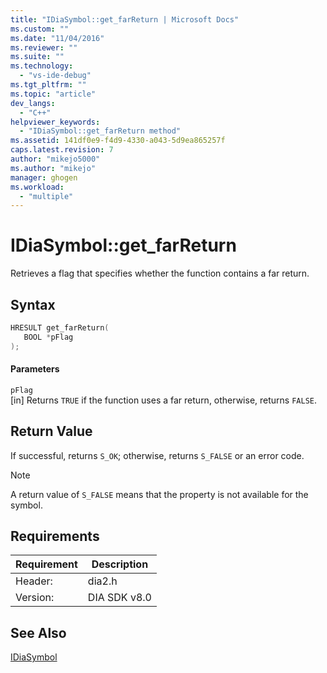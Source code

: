 ```yaml
---
title: "IDiaSymbol::get_farReturn | Microsoft Docs"
ms.custom: ""
ms.date: "11/04/2016"
ms.reviewer: ""
ms.suite: ""
ms.technology: 
  - "vs-ide-debug"
ms.tgt_pltfrm: ""
ms.topic: "article"
dev_langs: 
  - "C++"
helpviewer_keywords: 
  - "IDiaSymbol::get_farReturn method"
ms.assetid: 141df0e9-f4d9-4330-a043-5d9ea865257f
caps.latest.revision: 7
author: "mikejo5000"
ms.author: "mikejo"
manager: ghogen
ms.workload: 
  - "multiple"
---
```

# IDiaSymbol::get_farReturn
Retrieves a flag that specifies whether the function contains a far return.  
  
## Syntax  
  
```C++  
HRESULT get_farReturn(  
   BOOL *pFlag  
);  
```  
  
#### Parameters  
 `pFlag`  
 [in] Returns `TRUE` if the function uses a far return, otherwise, returns `FALSE`.  
  
## Return Value  
 If successful, returns `S_OK`; otherwise, returns `S_FALSE` or an error code.  
  
> [!NOTE]
>  A return value of `S_FALSE` means that the property is not available for the symbol.  
  
## Requirements  
  
|Requirement|Description|  
|-----------------|-----------------|  
|Header:|dia2.h|  
|Version:|DIA SDK v8.0|  
  
## See Also  
 [IDiaSymbol](../../debugger/debug-interface-access/idiasymbol.md)